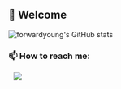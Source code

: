##  🤗 Welcome

![forwardyoung's GitHub stats](https://github-readme-stats.vercel.app/api?username=forwardyoung&show_icons=true&theme=bear)
### 📫 How to reach me:
<a href="https://www.instagram.com/my_funny_valentine_hwa_0_eee/">
    <img 
        src="http://img.shields.io/badge/-Instagram-222222?style=flat&logo=Instagram&link=https://www.instagram.com/my_funny_valentine_hwa_0_eee/"
        style="height : auto; margin-left : 10px; margin-right : 10px;"/>
</a>
